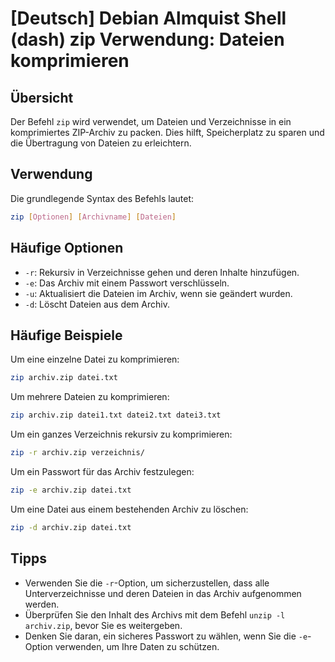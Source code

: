# [Deutsch] Debian Almquist Shell (dash) zip Verwendung: Dateien komprimieren

## Übersicht
Der Befehl `zip` wird verwendet, um Dateien und Verzeichnisse in ein komprimiertes ZIP-Archiv zu packen. Dies hilft, Speicherplatz zu sparen und die Übertragung von Dateien zu erleichtern.

## Verwendung
Die grundlegende Syntax des Befehls lautet:

```bash
zip [Optionen] [Archivname] [Dateien]
```

## Häufige Optionen
- `-r`: Rekursiv in Verzeichnisse gehen und deren Inhalte hinzufügen.
- `-e`: Das Archiv mit einem Passwort verschlüsseln.
- `-u`: Aktualisiert die Dateien im Archiv, wenn sie geändert wurden.
- `-d`: Löscht Dateien aus dem Archiv.

## Häufige Beispiele
Um eine einzelne Datei zu komprimieren:

```bash
zip archiv.zip datei.txt
```

Um mehrere Dateien zu komprimieren:

```bash
zip archiv.zip datei1.txt datei2.txt datei3.txt
```

Um ein ganzes Verzeichnis rekursiv zu komprimieren:

```bash
zip -r archiv.zip verzeichnis/
```

Um ein Passwort für das Archiv festzulegen:

```bash
zip -e archiv.zip datei.txt
```

Um eine Datei aus einem bestehenden Archiv zu löschen:

```bash
zip -d archiv.zip datei.txt
```

## Tipps
- Verwenden Sie die `-r`-Option, um sicherzustellen, dass alle Unterverzeichnisse und deren Dateien in das Archiv aufgenommen werden.
- Überprüfen Sie den Inhalt des Archivs mit dem Befehl `unzip -l archiv.zip`, bevor Sie es weitergeben.
- Denken Sie daran, ein sicheres Passwort zu wählen, wenn Sie die `-e`-Option verwenden, um Ihre Daten zu schützen.